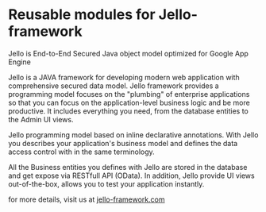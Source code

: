 # Reusable modules for Jello-framework
Jello is End-to-End Secured Java object model optimized for Google App Engine

Jello is a JAVA framework for developing modern web application with comprehensive secured data model. Jello framework provides a programming model focuses on the "plumbing" of enterprise applications so that you can focus on the application-level business logic and be more productive. It includes everything you need, from the database entities to the Admin UI views.

Jello programming model based on inline declarative annotations. With Jello you describes your application's business model and defines the data access control with in the same terminology.

All the Business entities you defines with Jello are stored in the database and get expose via RESTfull API (OData). In addition, Jello provide UI views out-of-the-box, allows you to test your application instantly.

for more details, visit us at <a href="http://jello-framework.com">jello-framework.com</a>
